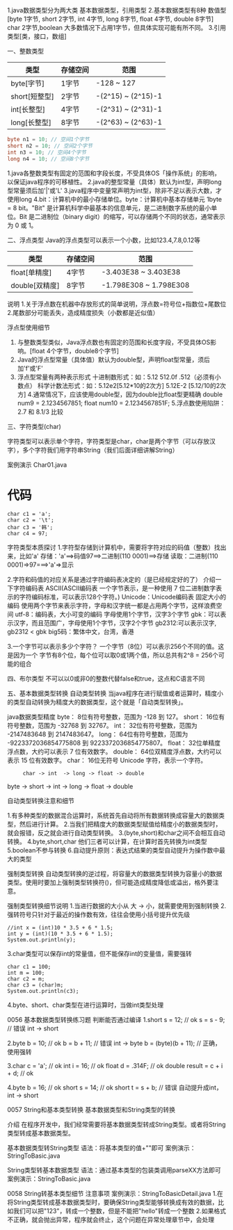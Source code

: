 1.java数据类型分为两大类 基本数据类型，引用类型
2.基本数据类型有8种 数值型[byte 1字节, short 2字节, int 4字节, long 8字节, float 4字节, double 8字节] char 2字节,boolean 大多数情况下占用1字节，但具体实现可能有所不同。
3.引用类型[类，接口，数组]

一、整数类型

|  类型   | 存储空间  |   范围  |
|  ----  | -------  | ------ |
| byte[字节]  | 1字节    |  -128 ~ 127      |  
| short[短整型]  | 2字节    |   -(2^15) ~ (2^15)-1     |
| int[长整型]  | 4字节    |   -(2^31) ~ (2^31)-1     |
| long[长整型]  | 8字节    |   -(2^63) ~ (2^63)-1     |


```java
byte n1 = 10; // 空间1个字节
short n2 = 10; // 空间2个字节
int n3 = 10; // 空间4个字节
long n4 = 10; // 空间8个字节
```

1.java各整数类型有固定的范围和字段长度，不受具体OS「操作系统」的影响，以保证java程序的可移植性。
2.java的整型常量（具体）默认为int型，声明long型常量须后加'|'或'L'
3.java程序中变量常声明为int型，除非不足以表示大数，才使用long
4.bit：计算机中的最小存储单位。byte：计算机中基本存储单元 1byte = 8 bit。"Bit" 是计算机科学中最基本的信息单元，是二进制数字系统的最小单位。Bit 是二进制位（binary digit）的缩写，可以存储两个不同的状态，通常表示为 0 或 1。

二、浮点类型
Java的浮点类型可以表示一个小数，比如123.4,7.8,0.12等

|  类型   | 存储空间  |   范围  |
|  ----  | -------  | ------ |
| float[单精度]  | 4字节    |  -3.403E38 ~ 3.403E38      |  
| double[双精度]  | 8字节    |   -1.798E308 ~ 1.798E308     |

说明
1.关于浮点数在机器中存放形式的简单说明，浮点数=符号位+指数位+尾数位
2.尾数部分可能丢失，造成精度损失（小数都是近似值）

浮点型使用细节
1. 与整数类型类似，Java浮点数也有固定的范围和长度字段，不受具体OS影响。[float 4个字节，double8个字节]
2. Java的浮点型常量（具体值）默认为double型，声明float型常量，须后加'f'或'F'
3. 浮点型常量有两种表示形式
十进制数形式：如：5.12 512.0f  .512（必须有小数点）
科学计数法形式：如：5.12e2[5.12*10的2次方]  5.12E-2 [5.12/10的2次方]
4.通常情况下，应该使用double型，因为double比float型更精确
double num9 = 2.1234567851;
float num10 = 2.1234567851F;
5.浮点数使用陷阱：2.7 和 8.1/3 比较


三、字符类型(char)

字符类型可以表示单个字符，字符类型是char，char是两个字节（可以存放汉字），多个字符我们用字符串String（我们后面详细讲解String）

案例演示 Char01.java

# 代码
```
char c1 = 'a';
char c2 = '\t';
char c3 = '韩';
char c4 = 97;
```

字符类型本质探讨
1.字符型存储到计算机中，需要将字符对应的码值（整数）找出来，比如'a'
存储：'a'==>码值97==>二进制(110 0001)==>存储
读取：二进制(110 0001)=>97===>'a'=>显示

2.字符和码值的对应关系是通过字符编码表决定的（是已经规定好的了）
介绍一下字符编码表
ASCII(ASCII编码表 一个字节表示，是一种使用 7 位二进制数字表示的字符编码标准，可以表示128个字符。)
Unicode：Unicode编码表 固定大小的编码 使用两个字节来表示字符，字母和汉字统一都是占用两个字节，这样浪费空间
utf-8：编码表，大小可变的编码 字母使用1个字节，汉字3个字节
gbk：可以表示汉字，而且范围广，字母使用1个字节，汉字2个字节
gb2312:可以表示汉字, gb2312 < gbk
big5码：繁体中文，台湾，香港

3.一个字节可以表示多少个字符？
一个字节（8位）可以表示256个不同的值。这是因为一个 字节有8个位，每个位可以取0或1两个值，所以总共有2^8 = 256个可能的组合

四、布尔类型
不可以以0或非0的整数代替false和true，这点和C语言不同


五、基本数据类型转换
自动类型转换
当java程序在进行赋值或者运算时，精度小的类型自动转换为精度大的数据类型，这个就是「自动类型转换」。

java数据类型精度
byte： 8位有符号整数，范围为 -128 到 127。
short： 16位有符号整数，范围为 -32768 到 32767。
int： 32位有符号整数，范围为 -2147483648 到 2147483647。
long： 64位有符号整数，范围为 -9223372036854775808 到 9223372036854775807。
float： 32位单精度浮点数，大约可以表示 7 位有效数字。
double： 64位双精度浮点数，大约可以表示 15 位有效数字。
char： 16位无符号 Unicode 字符，表示一个字符。

         char -> int  -> long -> float -> double
byte -> short -> int  -> long -> float -> double

自动类型转换注意和细节

1.有多种类型的数据混合运算时，系统首先自动将所有数据转换成容量大的数据类型，然后进行计算。
2.当我们把精度大的数据类型赋值给精度小的数据类型时，就会报错，反之就会进行自动类型转换。
3.(byte,short)和char之间不会相互自动转换。
4.byte,short,char 他们三者可以计算，在计算时首先转换为int类型
5.boolean不参与转换
6.自动提升原则：表达式结果的类型自动提升为操作数中最大的类型

强制类型转换
自动类型转换的逆过程，将容量大的数据类型转换为容量小的数据类型。使用时要加上强制类型转换符()，但可能造成精度降低或溢出，格外要注意。

强制类型转换细节说明
1.当进行数据的大小从 大 -> 小，就需要使用到强制转换
2.强转符号只针对于最近的操作数有效，往往会使用小括号提升优先级
```
//int x = (int)10 * 3.5 + 6 * 1.5;
int y = (int)(10 * 3.5 + 6 * 1.5);
System.out.println(y);
```
3.char类型可以保存int的常量值，但不能保存int的变量值，需要强转
```
char c1 = 100;
int m = 100;
char c2 = m;
char c3 = (char)m;
System.out.println(c3);
```
4.byte、short、char类型在进行运算时，当做int类型处理

0056
基本数据类型转换练习题
判断能否通过编译
1.short s = 12; // ok
s = s - 9; // 错误 int -> short

2.byte b = 10; // ok
b = b + 11; // 错误 int -> byte
b = (byte)(b + 11); // 正确，使用强转

3.char c = 'a'; // ok
int i = 16; // ok
float d = .314F; // ok
double result = c + i + d; // ok

4.byte b = 16; // ok
short s = 14; // ok
short t = s + b; // 错误 自动提升成int，int -> short

0057 String和基本类型转换
基本数据类型和String类型的转换

介绍
在程序开发中，我们经常需要将基本数据类型转成String类型。或者将String类型转成基本数据类型。

基本数据类型转String类型
语法：将基本类型的值+""即可
案例演示：StringToBasic.java

String类型转基本数据类型
语法：通过基本类型的包装类调用parseXX方法即可
案例演示：StringToBasic.java

0058 String转基本类型细节
注意事项
案例演示：StringToBasicDetail.java
1.在将String类型转成基本数据类型时，要确保String类型能够转换成有效的数据，比如我们可以把"123"，转成一个整数，但是不能把"hello"转成一个整数
2.如果格式不正确，就会抛出异常，程序就会终止，这个问题在异常处理章节中，会处理


























